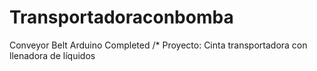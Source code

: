 # Transportadoraconbomba
Conveyor Belt Arduino Completed /*  Proyecto: Cinta transportadora con llenadora de líquidos 
